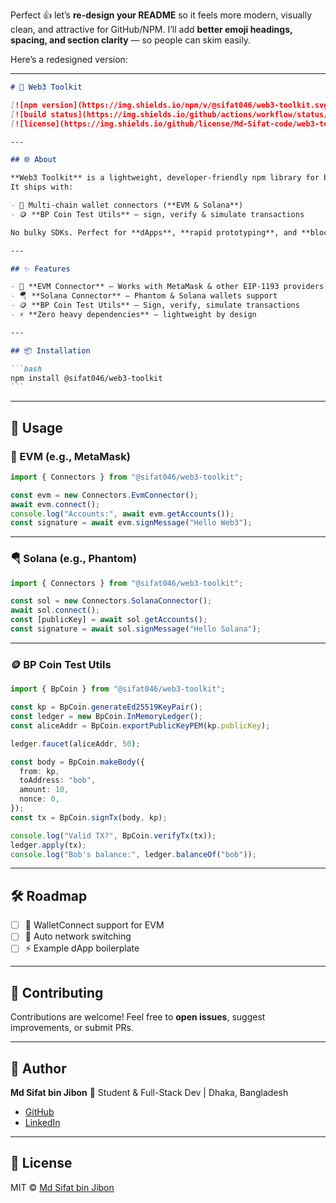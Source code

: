 Perfect 👍 let’s **re-design your README** so it feels more modern, visually clean, and attractive for GitHub/NPM.
I’ll add **better emoji headings, spacing, and section clarity** — so people can skim easily.

Here’s a redesigned version:

---

````md
# 🔗 Web3 Toolkit

[![npm version](https://img.shields.io/npm/v/@sifat046/web3-toolkit.svg?logo=npm&color=blue)](https://www.npmjs.com/package/@sifat046/web3-toolkit)
[![build status](https://img.shields.io/github/actions/workflow/status/Md-Sifat-code/web3-toolkit/ci.yml?branch=main&logo=github&color=brightgreen)](https://github.com/Md-Sifat-code/web3-toolkit/actions)
[![license](https://img.shields.io/github/license/Md-Sifat-code/web3-toolkit.svg?color=yellow)](LICENSE)

---

## 🌐 About

**Web3 Toolkit** is a lightweight, developer-friendly npm library for blockchain integration.  
It ships with:

- 🔗 Multi-chain wallet connectors (**EVM & Solana**)
- 🪙 **BP Coin Test Utils** — sign, verify & simulate transactions

No bulky SDKs. Perfect for **dApps**, **rapid prototyping**, and **blockchain learning** ⚡

---

## ✨ Features

- 🦊 **EVM Connector** — Works with MetaMask & other EIP-1193 providers
- 🪂 **Solana Connector** — Phantom & Solana wallets support
- 🪙 **BP Coin Test Utils** — Sign, verify, simulate transactions
- ⚡ **Zero heavy dependencies** — lightweight by design

---

## 📦 Installation

```bash
npm install @sifat046/web3-toolkit
```
````

---

## 🚀 Usage

### 🔗 EVM (e.g., MetaMask)

```ts
import { Connectors } from "@sifat046/web3-toolkit";

const evm = new Connectors.EvmConnector();
await evm.connect();
console.log("Accounts:", await evm.getAccounts());
const signature = await evm.signMessage("Hello Web3");
```

---

### 🪂 Solana (e.g., Phantom)

```ts
import { Connectors } from "@sifat046/web3-toolkit";

const sol = new Connectors.SolanaConnector();
await sol.connect();
const [publicKey] = await sol.getAccounts();
const signature = await sol.signMessage("Hello Solana");
```

---

### 🪙 BP Coin Test Utils

```ts
import { BpCoin } from "@sifat046/web3-toolkit";

const kp = BpCoin.generateEd25519KeyPair();
const ledger = new BpCoin.InMemoryLedger();
const aliceAddr = BpCoin.exportPublicKeyPEM(kp.publicKey);

ledger.faucet(aliceAddr, 50);

const body = BpCoin.makeBody({
  from: kp,
  toAddress: "bob",
  amount: 10,
  nonce: 0,
});
const tx = BpCoin.signTx(body, kp);

console.log("Valid TX?", BpCoin.verifyTx(tx));
ledger.apply(tx);
console.log("Bob's balance:", ledger.balanceOf("bob"));
```

---

## 🛠 Roadmap

- [ ] 🔗 WalletConnect support for EVM
- [ ] 🔄 Auto network switching
- [ ] ⚡ Example dApp boilerplate

---

## 🤝 Contributing

Contributions are welcome!
Feel free to **open issues**, suggest improvements, or submit PRs.

---

## 👤 Author

**Md Sifat bin Jibon**
📍 Student & Full-Stack Dev | Dhaka, Bangladesh

- [GitHub](https://github.com/Md-Sifat-code)
- [LinkedIn](https://www.linkedin.com/in/md-sifat-bin-jibon-3aa93b371/)

---

## 📜 License

MIT © [Md Sifat bin Jibon](https://github.com/Md-Sifat-code)
